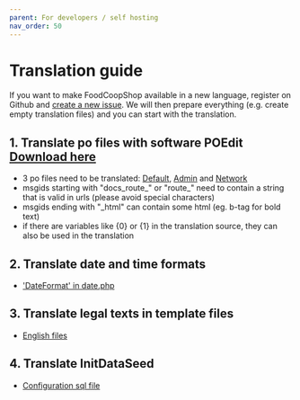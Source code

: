 ```yaml
---
parent: For developers / self hosting
nav_order: 50
---
```


# Translation guide

If you want to make FoodCoopShop available in a new language, register on Github and [create a new issue]({{site.repo_url}}/issues/new). We will then prepare everything (e.g. create empty translation files) and you can start with the translation.

## 1. Translate po files with software POEdit [Download here](https://poedit.net)
* 3 po files need to be translated: [Default]({{site.repo_url}}/tree/develop/resources/locales/en_US/default.po), [Admin]({{site.repo_url}}/tree/develop/plugins/Admin/resources/locales/en_US/admin.po) and [Network]({{site.repo_url}}/tree/develop/plugins/Network/resources/locales/en_US/network.po)
* msgids starting with "docs_route_" or "route_" need to contain a string that is valid in urls (please avoid special characters)
* msgids ending with "_html" can contain some html (eg. b-tag for bold text)
* if there are variables like {0} or {1} in the translation source, they can also be used in the translation

## 2. Translate date and time formats
* ['DateFormat' in date.php]({{site.repo_url}}/tree/develop/config/Locale/en_US/date.php)

## 3. Translate legal texts in template files
* [English files]({{site.repo_url}}/tree/develop/templates/element/legal/en_US)

## 4. Translate InitDataSeed
* [Configuration sql file]({{site.repo_url}}/tree/develop/config/Seeds/locale/en_US/InitDataSeed.php)
